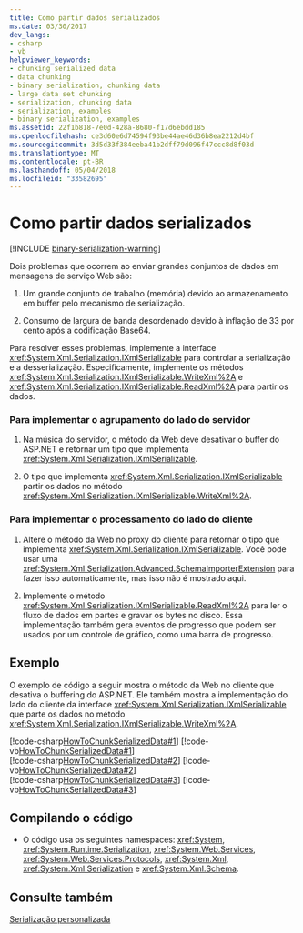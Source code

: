 ```yaml
---
title: Como partir dados serializados
ms.date: 03/30/2017
dev_langs:
- csharp
- vb
helpviewer_keywords:
- chunking serialized data
- data chunking
- binary serialization, chunking data
- large data set chunking
- serialization, chunking data
- serialization, examples
- binary serialization, examples
ms.assetid: 22f1b818-7e0d-428a-8680-f17d6ebdd185
ms.openlocfilehash: ce3d60e6d74594f93be44ae46d36b8ea2212d4bf
ms.sourcegitcommit: 3d5d33f384eeba41b2dff79d096f47ccc8d8f03d
ms.translationtype: MT
ms.contentlocale: pt-BR
ms.lasthandoff: 05/04/2018
ms.locfileid: "33582695"
---
```

# <a name="how-to-chunk-serialized-data"></a>Como partir dados serializados

[!INCLUDE [binary-serialization-warning](../../../includes/binary-serialization-warning.md)]

Dois problemas que ocorrem ao enviar grandes conjuntos de dados em mensagens de serviço Web são:  
  
1.  Um grande conjunto de trabalho (memória) devido ao armazenamento em buffer pelo mecanismo de serialização.  
  
2.  Consumo de largura de banda desordenado devido à inflação de 33 por cento após a codificação Base64.  
  
 Para resolver esses problemas, implemente a interface <xref:System.Xml.Serialization.IXmlSerializable> para controlar a serialização e a desserialização. Especificamente, implemente os métodos <xref:System.Xml.Serialization.IXmlSerializable.WriteXml%2A> e <xref:System.Xml.Serialization.IXmlSerializable.ReadXml%2A> para partir os dados.  
  
### <a name="to-implement-server-side-chunking"></a>Para implementar o agrupamento do lado do servidor  
  
1.  Na música do servidor, o método da Web deve desativar o buffer do ASP.NET e retornar um tipo que implementa <xref:System.Xml.Serialization.IXmlSerializable>.  
  
2.  O tipo que implementa <xref:System.Xml.Serialization.IXmlSerializable> partir os dados no método <xref:System.Xml.Serialization.IXmlSerializable.WriteXml%2A>.  
  
### <a name="to-implement-client-side-processing"></a>Para implementar o processamento do lado do cliente  
  
1.  Altere o método da Web no proxy do cliente para retornar o tipo que implementa <xref:System.Xml.Serialization.IXmlSerializable>. Você pode usar uma <xref:System.Xml.Serialization.Advanced.SchemaImporterExtension> para fazer isso automaticamente, mas isso não é mostrado aqui.  
  
2.  Implemente o método <xref:System.Xml.Serialization.IXmlSerializable.ReadXml%2A> para ler o fluxo de dados em partes e gravar os bytes no disco. Essa implementação também gera eventos de progresso que podem ser usados por um controle de gráfico, como uma barra de progresso.  
  
## <a name="example"></a>Exemplo  
O exemplo de código a seguir mostra o método da Web no cliente que desativa o buffering do ASP.NET. Ele também mostra a implementação do lado do cliente da interface <xref:System.Xml.Serialization.IXmlSerializable> que parte os dados no método <xref:System.Xml.Serialization.IXmlSerializable.WriteXml%2A>.  
  
[!code-csharp[HowToChunkSerializedData#1](../../../samples/snippets/csharp/VS_Snippets_Remoting/HowToChunkSerializedData/CS/SerializationChunk.cs#1)]
[!code-vb[HowToChunkSerializedData#1](../../../samples/snippets/visualbasic/VS_Snippets_Remoting/HowToChunkSerializedData/VB/SerializationChunk.vb#1)]  
[!code-csharp[HowToChunkSerializedData#2](../../../samples/snippets/csharp/VS_Snippets_Remoting/HowToChunkSerializedData/CS/SerializationChunk.cs#2)]
[!code-vb[HowToChunkSerializedData#2](../../../samples/snippets/visualbasic/VS_Snippets_Remoting/HowToChunkSerializedData/VB/SerializationChunk.vb#2)]  
[!code-csharp[HowToChunkSerializedData#3](../../../samples/snippets/csharp/VS_Snippets_Remoting/HowToChunkSerializedData/CS/SerializationChunk.cs#3)]
[!code-vb[HowToChunkSerializedData#3](../../../samples/snippets/visualbasic/VS_Snippets_Remoting/HowToChunkSerializedData/VB/SerializationChunk.vb#3)]  
  
## <a name="compiling-the-code"></a>Compilando o código  
  
-   O código usa os seguintes namespaces: <xref:System>, <xref:System.Runtime.Serialization>, <xref:System.Web.Services>, <xref:System.Web.Services.Protocols>, <xref:System.Xml>, <xref:System.Xml.Serialization> e <xref:System.Xml.Schema>.  
  
## <a name="see-also"></a>Consulte também  
 [Serialização personalizada](custom-serialization.md)
